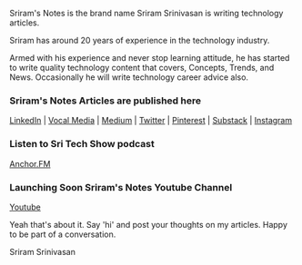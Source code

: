 Sriram's Notes is the brand name Sriram Srinivasan is writing technology articles. 

Sriram has around 20 years of experience in the technology industry. 

Armed with his experience and never stop learning attitude, he has started to write quality technology content that covers, Concepts, Trends, and News. Occasionally he will write technology career advice also.

### Sriram's Notes Articles are published here
 
[LinkedIn](https://www.linkedin.com/in/ssram48/detail/recent-activity/posts/) | [Vocal Media](https://vocal.media/authors/sriram-srinivasan) |  [Medium](https://sriramsnotes.medium.com/) |  [Twitter](https://twitter.com/sriramsnotes) | [Pinterest](https://in.pinterest.com/sriramsnotes/) | [Substack](https://sriramsnotes.substack.com/) | [Instagram](https://www.instagram.com/sriramsnotes/) 

### Listen to Sri Tech Show podcast
[Anchor.FM](https://anchor.fm/sritechshow)

### Launching Soon Sriram's Notes Youtube Channel

[Youtube](https://www.youtube.com/channel/UCbdy7SG2wbQK1tJoSNAMz7A) 


Yeah that's about it. 
Say 'hi' and post your thoughts on my articles. 
Happy to be part of a conversation.

Sriram Srinivasan

 
 



